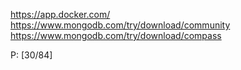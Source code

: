https://app.docker.com/
https://www.mongodb.com/try/download/community
https://www.mongodb.com/try/download/compass

P: [30/84]